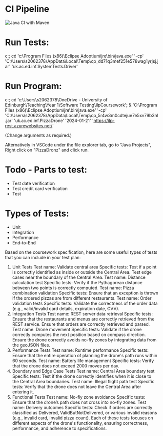 # CI Pipeline
![Java CI with Maven](https://github.com/IainHigh/ilpCoursework/actions/workflows/maven.yml/badge.svg)

# Run Tests:
c:; cd 'c:\Program Files (x86)\Eclipse Adoptium\jre\bin\java.exe' '-cp' 'C:\Users\s2062378\AppData\Local\Temp\cp_dd71q3mef251e578wag1yrjsj.jar' 'uk.ac.ed.inf.SystemTests.Driver'

# Run Program:
c:; cd 'c:\Users\s2062378\OneDrive - University of Edinburgh\Teaching\Year 1\Software Testing\ilpCoursework'; & 'C:\Program Files (x86)\Eclipse Adoptium\jre\bin\java.exe' '-cp' 'C:\Users\s2062378\AppData\Local\Temp\cp_5r4w3m0cdtejue7e5xv79b3hl.jar' 'uk.ac.ed.inf.PizzaDrone' '2024-01-21' 'https://ilp-rest.azurewebsites.net/'

(Change arguments as required.)

Alternatively in VSCode under the file explorer tab, go to "Java Projects", Right click on "PizzaDronz" and click run.

# Todo - Parts to test:
- Test date verification
- Test credit card verification
- Test 


# Types of Tests:
- Unit
- Integration
- Performance
- End-to-End

Based on the coursework specification, here are some useful types of tests that you can include in your test plan:

1. Unit Tests
Test name: Validate central area
Specific tests:
Test if a point is correctly identified as inside or outside the Central Area.
Test edge cases near the boundary of the Central Area.
Test name: Distance calculation test
Specific tests:
Verify if the Pythagorean distance between two points is correctly computed.
Test name: Pizza combination validation
Specific tests:
Ensure that an exception is thrown if the ordered pizzas are from different restaurants.
Test name: Order validation tests
Specific tests:
Validate the correctness of the order data (e.g., valid/invalid card details, expiration date, CVV).
2. Integration Tests
Test name: REST server data retrieval
Specific tests:
Ensure that the restaurants and menus are correctly retrieved from the REST service.
Ensure that orders are correctly retrieved and parsed.
Test name: Drone movement
Specific tests:
Validate if the drone correctly computes the next position based on compass direction.
Ensure the drone correctly avoids no-fly zones by integrating data from the geoJSON files.
3. Performance Tests
Test name: Runtime performance
Specific tests:
Ensure that the entire operation of planning the drone's path runs within 60 seconds.
Test name: Battery life management
Specific tests:
Verify that the drone does not exceed 2000 moves per day.
4. Boundary and Edge Case Tests
Test name: Central Area boundary test
Specific tests:
Test if the drone correctly identifies when it is close to the Central Area boundaries.
Test name: Illegal flight path test
Specific tests:
Verify that the drone does not leave the Central Area after entering it.
5. Functional Tests
Test name: No-fly zone avoidance
Specific tests:
Ensure that the drone’s path does not cross into no-fly zones.
Test name: Delivery outcomes
Specific tests:
Check if orders are correctly classified as Delivered, ValidButNotDelivered, or various invalid reasons (e.g., invalid card, invalid pizza count).
Each of these tests focuses on different aspects of the drone's functionality, ensuring correctness, performance, and adherence to specifications.